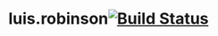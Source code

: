 # luis.robinson[![Build Status](https://travis-ci.org/cwi-crescer-2017-1/luis.robinson.svg?branch=master)](https://travis-ci.org/cwi-crescer-2017-1/luis.robinson)
